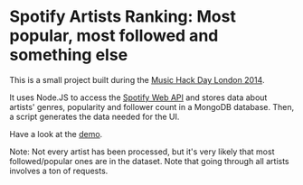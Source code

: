 Spotify Artists Ranking: Most popular, most followed and something else
==========

This is a small project built during the [Music Hack Day London 2014](https://www.hackerleague.org/hackathons/music-hack-day-london-2014).

It uses Node.JS to access the [Spotify Web API](https://developer.spotify.com/web-api/) and stores data about artists' genres, popularity and follower count in a MongoDB database. Then, a script generates the data needed for the UI.

Have a look at the [demo](https://jmperezperez.com/spotify-most-followed-popular-artists-genres/).

Note: Not every artist has been processed, but it's very likely that most followed/popular ones are in the dataset. Note that going through all artists involves a ton of requests.
